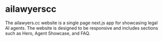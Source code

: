 # ailawyerscc
The ailawyers.cc website is a single page next.js app for showcasing legal AI agents. The website is designed to be responsive and includes sections such as Hero, Agent Showcase, and FAQ.
